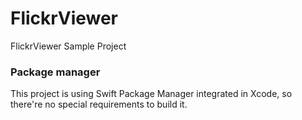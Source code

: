 # FlickrViewer
FlickrViewer Sample Project

### Package manager
This project is using Swift Package Manager integrated in Xcode, so there're no special requirements to build it.
